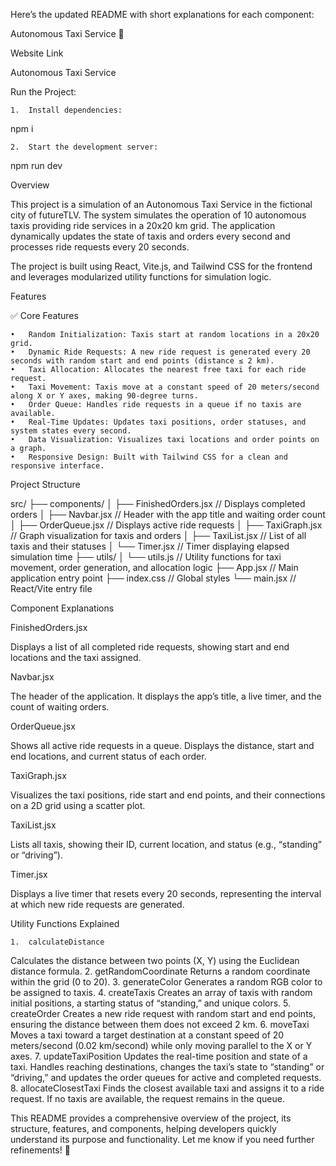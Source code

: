 Here’s the updated README with short explanations for each component:

Autonomous Taxi Service 🚖

Website Link

Autonomous Taxi Service

Run the Project:

	1.	Install dependencies:

npm i


	2.	Start the development server:

npm run dev

Overview

This project is a simulation of an Autonomous Taxi Service in the fictional city of futureTLV. The system simulates the operation of 10 autonomous taxis providing ride services in a 20x20 km grid. The application dynamically updates the state of taxis and orders every second and processes ride requests every 20 seconds.

The project is built using React, Vite.js, and Tailwind CSS for the frontend and leverages modularized utility functions for simulation logic.

Features

✅ Core Features

	•	Random Initialization: Taxis start at random locations in a 20x20 grid.
	•	Dynamic Ride Requests: A new ride request is generated every 20 seconds with random start and end points (distance ≤ 2 km).
	•	Taxi Allocation: Allocates the nearest free taxi for each ride request.
	•	Taxi Movement: Taxis move at a constant speed of 20 meters/second along X or Y axes, making 90-degree turns.
	•	Order Queue: Handles ride requests in a queue if no taxis are available.
	•	Real-Time Updates: Updates taxi positions, order statuses, and system states every second.
	•	Data Visualization: Visualizes taxi locations and order points on a graph.
	•	Responsive Design: Built with Tailwind CSS for a clean and responsive interface.

Project Structure

src/
├── components/
│   ├── FinishedOrders.jsx  // Displays completed orders
│   ├── Navbar.jsx          // Header with the app title and waiting order count
│   ├── OrderQueue.jsx      // Displays active ride requests
│   ├── TaxiGraph.jsx       // Graph visualization for taxis and orders
│   ├── TaxiList.jsx        // List of all taxis and their statuses
│   └── Timer.jsx           // Timer displaying elapsed simulation time
├── utils/
│   └── utils.js            // Utility functions for taxi movement, order generation, and allocation logic
├── App.jsx                 // Main application entry point
├── index.css               // Global styles
└── main.jsx                // React/Vite entry file

Component Explanations

FinishedOrders.jsx

Displays a list of all completed ride requests, showing start and end locations and the taxi assigned.

Navbar.jsx

The header of the application. It displays the app’s title, a live timer, and the count of waiting orders.

OrderQueue.jsx

Shows all active ride requests in a queue. Displays the distance, start and end locations, and current status of each order.

TaxiGraph.jsx

Visualizes the taxi positions, ride start and end points, and their connections on a 2D grid using a scatter plot.

TaxiList.jsx

Lists all taxis, showing their ID, current location, and status (e.g., “standing” or “driving”).

Timer.jsx

Displays a live timer that resets every 20 seconds, representing the interval at which new ride requests are generated.

Utility Functions Explained

	1.	calculateDistance
Calculates the distance between two points (X, Y) using the Euclidean distance formula.
	2.	getRandomCoordinate
Returns a random coordinate within the grid (0 to 20).
	3.	generateColor
Generates a random RGB color to be assigned to taxis.
	4.	createTaxis
Creates an array of taxis with random initial positions, a starting status of “standing,” and unique colors.
	5.	createOrder
Creates a new ride request with random start and end points, ensuring the distance between them does not exceed 2 km.
	6.	moveTaxi
Moves a taxi toward a target destination at a constant speed of 20 meters/second (0.02 km/second) while only moving parallel to the X or Y axes.
	7.	updateTaxiPosition
Updates the real-time position and state of a taxi. Handles reaching destinations, changes the taxi’s state to “standing” or “driving,” and updates the order queues for active and completed requests.
	8.	allocateClosestTaxi
Finds the closest available taxi and assigns it to a ride request. If no taxis are available, the request remains in the queue.

This README provides a comprehensive overview of the project, its structure, features, and components, helping developers quickly understand its purpose and functionality. Let me know if you need further refinements! 🚀
